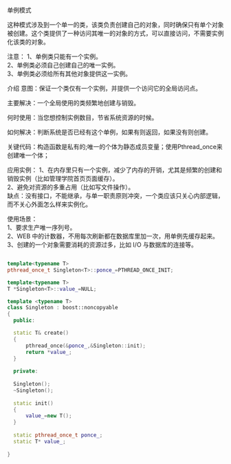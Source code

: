 
单例模式  

这种模式涉及到一个单一的类，该类负责创建自己的对象，同时确保只有单个对象被创建。这个类提供了一种访问其唯一的对象的方式，可以直接访问，不需要实例化该类的对象。  

注意：
1、单例类只能有一个实例。    
2、单例类必须自己创建自己的唯一实例。    
3、单例类必须给所有其他对象提供这一实例。    

介绍
意图：保证一个类仅有一个实例，并提供一个访问它的全局访问点。  

主要解决：一个全局使用的类频繁地创建与销毁。  

何时使用：当您想控制实例数目，节省系统资源的时候。    

如何解决：判断系统是否已经有这个单例，如果有则返回，如果没有则创建。    

关键代码：构造函数是私有的;唯一的个体为静态成员变量；使用Pthread_once来创建唯一个体；      

应用实例：
1、在内存里只有一个实例，减少了内存的开销，尤其是频繁的创建和销毁实例（比如管理学院首页页面缓存）。  
2、避免对资源的多重占用（比如写文件操作）。  
缺点：没有接口，不能继承，与单一职责原则冲突，一个类应该只关心内部逻辑，而不关心外面怎么样来实例化。  

使用场景：  
1、要求生产唯一序列号。  
2、WEB 中的计数器，不用每次刷新都在数据库里加一次，用单例先缓存起来。  
3、创建的一个对象需要消耗的资源过多，比如 I/O 与数据库的连接等。  

```c++

template<typename T>
pthread_once_t Singleton<T>::ponce_=PTHREAD_ONCE_INIT;

template<typename T>
T *Singleton<T>::value_=NULL;

template <typename T>
class Singleton : boost::noncopyable
{
  public:

  static T& create()
  {
      pthread_once(&ponce_,&Singleton::init);
      return *value_; 
  }
  
  private:
  
  Singleton();
  ~Singleton();
  
  static init()
  {
      value_=new T();
  }
  
  static pthread_once_t ponce_;
  static T* value_;
  
}
```
